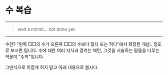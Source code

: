 # 수 복습

---

> wait a minnit... not done yet.

---

수란?
"왼쪽 □□의 수가 오른쪽 □□의 수보다 많다 또는 적다"에서 확장된 개념.. 정도로 보시면 됩니다.
수에 대한 여러 지식과 겹치는 패턴, 그것을 서술하는 말들을 다루는 학문이 "수학"입니다.

그딴식으로 어렵게 하지 말고 아래 내용으로 봅시다.

